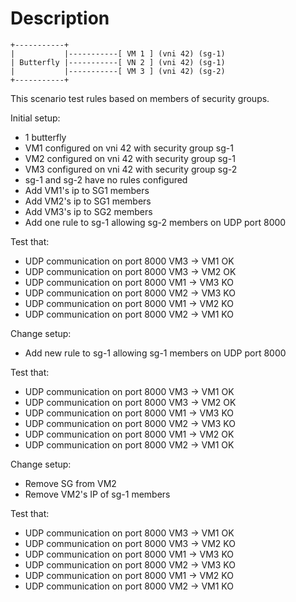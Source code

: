 # Description

```
+-----------+
|           |-----------[ VM 1 ] (vni 42) (sg-1)
| Butterfly |-----------[ VN 2 ] (vni 42) (sg-1)
|           |-----------[ VM 3 ] (vni 42) (sg-2)
+-----------+

```

This scenario test rules based on members of security groups.

Initial setup:
- 1 butterfly
- VM1 configured on vni 42 with security group sg-1
- VM2 configured on vni 42 with security group sg-1
- VM3 configured on vni 42 with security group sg-2
- sg-1 and sg-2 have no rules configured
- Add VM1's ip to SG1 members
- Add VM2's ip to SG1 members
- Add VM3's ip to SG2 members
- Add one rule to sg-1 allowing sg-2 members on UDP port 8000

Test that:
- UDP communication on port 8000 VM3 -> VM1 OK
- UDP communication on port 8000 VM3 -> VM2 OK
- UDP communication on port 8000 VM1 -> VM3 KO
- UDP communication on port 8000 VM2 -> VM3 KO
- UDP communication on port 8000 VM1 -> VM2 KO
- UDP communication on port 8000 VM2 -> VM1 KO

Change setup:
- Add new rule to sg-1 allowing sg-1 members on UDP port 8000

Test that:
- UDP communication on port 8000 VM3 -> VM1 OK
- UDP communication on port 8000 VM3 -> VM2 OK
- UDP communication on port 8000 VM1 -> VM3 KO
- UDP communication on port 8000 VM2 -> VM3 KO
- UDP communication on port 8000 VM1 -> VM2 OK
- UDP communication on port 8000 VM2 -> VM1 OK

Change setup:
- Remove SG from VM2
- Remove VM2's IP of sg-1 members

Test that:
- UDP communication on port 8000 VM3 -> VM1 OK
- UDP communication on port 8000 VM3 -> VM2 KO
- UDP communication on port 8000 VM1 -> VM3 KO
- UDP communication on port 8000 VM2 -> VM3 KO
- UDP communication on port 8000 VM1 -> VM2 KO
- UDP communication on port 8000 VM2 -> VM1 KO